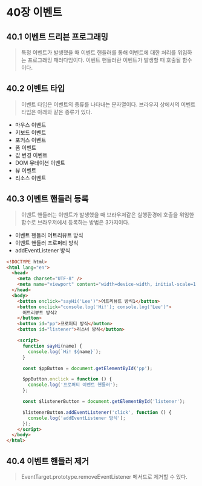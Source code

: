 # 40장 이벤트

## 40.1 이벤트 드리븐 프로그래밍

> 특정 이벤트가 발생했을 때 이벤트 핸들러를 통해 이벤트에 대한 처리를 위임하는 프로그래밍 패러다임이다. 이벤트 핸들러란 이벤트가 발생할 때 호출될 함수이다.

## 40.2 이벤트 타입

> 이벤트 타입은 이벤트의 종류를 나타내는 문자열이다.
> 브라우저 상에서의 이벤트 타입은 아래와 같은 종류가 있다.

- 마우스 이벤트
- 키보드 이벤트
- 포커스 이벤트
- 폼 이벤트
- 값 변경 이벤트
- DOM 뮤테이션 이벤트
- 뷰 이벤트
- 리소스 이벤트

## 40.3 이벤트 핸들러 등록

> 이벤트 핸들러는 이벤트가 발생했을 때 브라우저같은 실행환경에 호출을 위임한 함수로 브라우저에서 등록하는 방법은 3가지이다.

- 이벤트 핸들러 어트리뷰트 방식
- 이벤트 핸들러 프로퍼티 방식
- addEventListener 방식

```html
<!DOCTYPE html>
<html lang="en">
  <head>
    <meta charset="UTF-8" />
    <meta name="viewport" content="width=device-width, initial-scale=1.0" />
  </head>
  <body>
    <button onclick="sayHi('Lee')">어트리뷰트 방식1</button>
    <button onclick="console.log('Hi!'); console.log('Lee')">
      어트리뷰트 방식2
    </button>
    <button id="pp">프로퍼티 방식</button>
    <button id="listener">리스너 방식</button>

    <script>
      function sayHi(name) {
        console.log(`Hi! ${name}`);
      }

      const $ppButton = document.getElementById('pp');

      $ppButton.onclick = function () {
        console.log('프로퍼티 이벤트 핸들러');
      };

      const $listenerButton = document.getElementById('listener');

      $listenerButton.addEventListener('click', function () {
        console.log('addEventListener 방식');
      });
    </script>
  </body>
</html>
```

## 40.4 이벤트 핸들러 제거

> EventTarget.prototype.removeEventListener 메서드로 제거할 수 있다.
